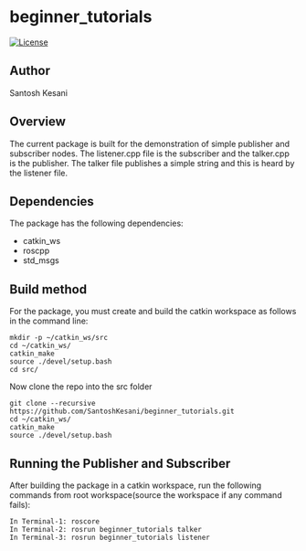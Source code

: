 # beginner_tutorials
[![License](https://img.shields.io/badge/License-BSD%203--Clause-blue.svg)](https://opensource.org/licenses/BSD-3-Clause)


## Author
Santosh Kesani

## Overview
The current package is built for the demonstration of simple publisher and subscriber nodes. The listener.cpp file is the subscriber and the talker.cpp is the publisher. The talker file publishes a simple string and this is heard by the listener file.

## Dependencies
The package has the following dependencies:

- catkin_ws
- roscpp
- std_msgs

## Build method
For the package, you must create and build the catkin workspace as follows in the command line:
```
mkdir -p ~/catkin_ws/src
cd ~/catkin_ws/
catkin_make
source ./devel/setup.bash
cd src/
```
Now clone the repo into the src folder
```
git clone --recursive https://github.com/SantoshKesani/beginner_tutorials.git
cd ~/catkin_ws/
catkin_make
source ./devel/setup.bash
```
## Running the Publisher and Subscriber
After building the package in a catkin workspace, run the following commands from root workspace(source the workspace if any command fails):
```
In Terminal-1: roscore
In Terminal-2: rosrun beginner_tutorials talker
In Terminal-3: rosrun beginner_tutorials listener
```
